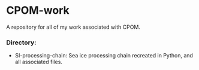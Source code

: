 # CPOM-work
A repository for all of my work associated with CPOM.

### Directory:
- SI-processing-chain: Sea ice processing chain recreated in Python, and all associated files.
